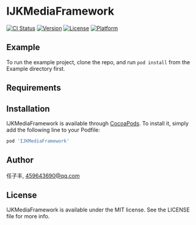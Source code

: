# IJKMediaFramework

[![CI Status](https://img.shields.io/travis/任子丰/IJKMediaFramework.svg?style=flat)](https://travis-ci.org/任子丰/IJKMediaFramework)
[![Version](https://img.shields.io/cocoapods/v/IJKMediaFramework.svg?style=flat)](https://cocoapods.org/pods/IJKMediaFramework)
[![License](https://img.shields.io/cocoapods/l/IJKMediaFramework.svg?style=flat)](https://cocoapods.org/pods/IJKMediaFramework)
[![Platform](https://img.shields.io/cocoapods/p/IJKMediaFramework.svg?style=flat)](https://cocoapods.org/pods/IJKMediaFramework)

## Example

To run the example project, clone the repo, and run `pod install` from the Example directory first.

## Requirements

## Installation

IJKMediaFramework is available through [CocoaPods](https://cocoapods.org). To install
it, simply add the following line to your Podfile:

```ruby
pod 'IJKMediaFramework'
```

## Author

任子丰, 459643690@qq.com

## License

IJKMediaFramework is available under the MIT license. See the LICENSE file for more info.
